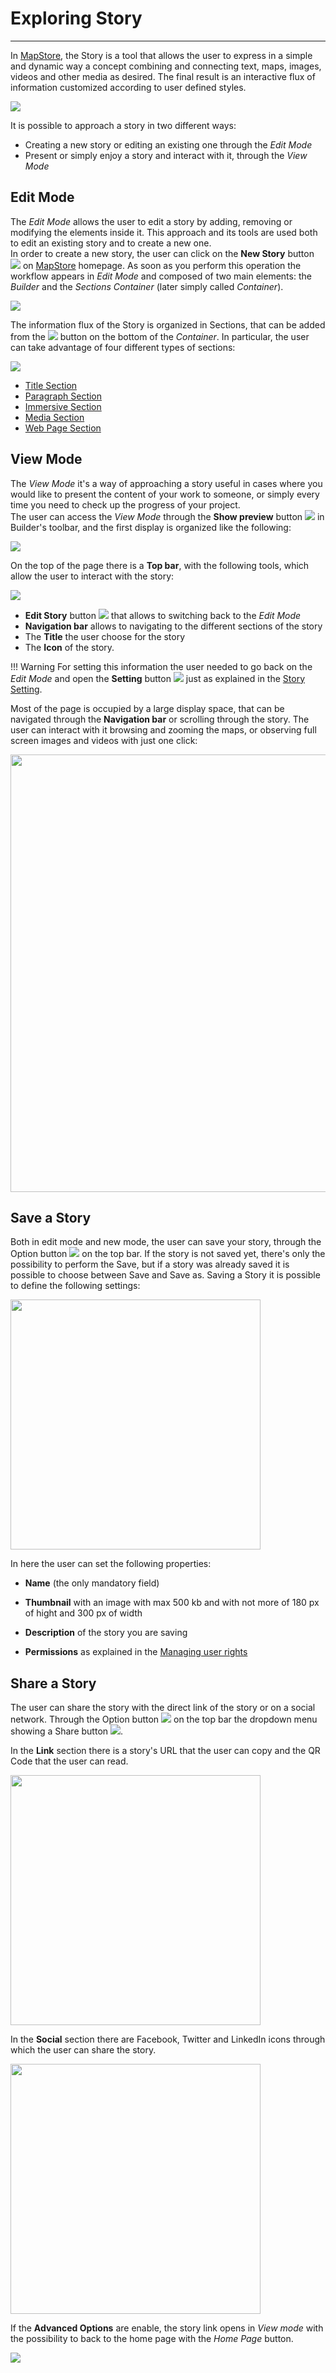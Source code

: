 # Exploring Story 
**********************

In [MapStore](https://mapstore.geo-solutions.it/mapstore/#/), the Story is a tool that allows the user to express in a simple and dynamic way a concept combining and connecting text, maps, images, videos and other media as desired. The final result is an interactive flux of information customized according to user defined styles.

<img src="../img/exploring-stories/story.gif" class="ms-docimage"/>

It is possible to approach a story in two different ways:

* Creating a new story or editing an existing one through the *Edit Mode*
* Present or simply enjoy a story and interact with it, through the *View Mode*

## Edit Mode

The *Edit Mode* allows the user to edit a story by adding, removing or modifying the elements inside it. This approach and its tools are used both to edit an existing story and to create a new one. <br>
In order to create a new story, the user can click on the **New Story** button <img src="../img/button/new_story_button.jpg" class="ms-docbutton"/> on [MapStore](https://mapstore.geo-solutions.it/mapstore/#/) homepage. As soon as you perform this operation the workflow appears in *Edit Mode* and composed of two main elements: the *Builder* and the *Sections Container* (later simply called *Container*).

<img src="../img/exploring-stories/story-workspace.jpg" class="ms-docimage"/>

The information flux of the Story is organized in Sections, that can be added from the <img src="../img/button/add-section.jpg" class="ms-docbutton"/> button on the bottom of the *Container*. In particular, the user can take advantage of four different types of sections:

<img src="../img/exploring-stories/sections.jpg" class="ms-docimage"/>

* [Title Section](title-section.md)
* [Paragraph Section](paragraph-section.md)
* [Immersive Section](immersive-section.md)
* [Media Section](media-section.md)
* [Web Page Section](web-section.md)

## View Mode

The *View Mode* it's a way of approaching a story useful in cases where you would like to present the content of your work to someone, or simply every time you need to check up the progress of your project. <br>
The user can access the *View Mode* through the **Show preview** button <img src="../img/button/show-preview-button.jpg" class="ms-docbutton"/> in Builder's toolbar, and the first display is organized like the following:

<img src="../img/exploring-stories/view-mode-page.jpg" class="ms-docimage"/>

On the top of the page there is a **Top bar**, with the following tools, which allow the user to interact with the story:

<img src="../img/exploring-stories/top-bar.jpg" class="ms-docimage"/>

* **Edit Story** button <img src="../img/button/edit-icon-1.jpg" class="ms-docbutton"/> that allows to switching back to the *Edit Mode*
* **Navigation bar** allows to navigating to the different sections of the story 
* The **Title** the user choose for the story 
* The **Icon** of the story.  

!!! Warning
    For setting this information the user needed to go back on the *Edit Mode* and open the **Setting** button <img src="../img/button/setting-button.jpg" class="ms-docbutton"/> just as explained in the [Story Setting](story-setting.md).

Most of the page is occupied by a large display space, that can be navigated through the **Navigation bar** or scrolling through the story. The user can interact with it browsing and zooming the maps, or observing full screen images and videos with just one click:

<img src="../img/exploring-stories/view-mode-nava.gif" class="ms-docimage" width="700px"/>

## Save a Story

Both in edit mode and new mode, the user can save your story, through the Option button <img src="../img/button/burger.jpg" class="ms-docbutton"/> on the top bar. If the story is not saved yet, there's only the possibility to perform the Save, but if a story was already saved it is possible to choose between Save and Save as. Saving a Story it is possible to define the following settings:

<img src="../img/exploring-stories/save-page.jpg" class="ms-docimage" width="400px"/>

In here the user can set the following properties:

* **Name** (the only mandatory field)

* **Thumbnail** with an image with max 500 kb and with not more of 180 px of hight and 300 px of width

* **Description** of the story you are saving

* **Permissions** as explained in the [Managing user rights](managing-user-rights.md) 

## Share a Story

The user can share the story with the direct link of the story or on a social network. Through the Option button <img src="../img/button/burger.jpg" class="ms-docbutton"/> on the top bar the dropdown menu showing a Share button <img src="../img/share/share.jpg" class="ms-docbutton"  style="max-height:20px;"/>. 

In the **Link** section there is a story's URL that the user can copy and the QR Code that the user can read.

<img src="../img/exploring-stories/share.jpg" class="ms-docimage" width="400px"/>

In the **Social** section there are Facebook, Twitter and LinkedIn icons through which the user can share the story. 

<img src="../img/exploring-stories/share-social.jpg" class="ms-docimage" width="400px"/>

If the **Advanced Options** are enable, the story link opens in *View mode* with the possibility to back to the home page with the *Home Page* button.

<img src="../img/exploring-stories/share-page.jpg" class="ms-docimage"/>






